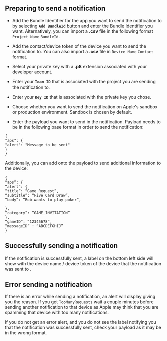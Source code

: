 ## Preparing to send a notification

* Add the Bundle Identifier for the app you want to send the notification to by selecting **`Add BundleId`** button and enter the Bundle Identifier you want. Alternatively, you can import a **.csv** file in the following format `Project Name` `BundleId`.

* Add the contact/device token of the device you want to send the notification to. You can also import a **.csv** file in `Device Name` `Contact` format.

* Select your private key with a  **.p8** extension associated with your developer account.

* Enter your **`Team ID`** that is associated with the project you are sending the notification to. 

* Enter your  **`Key ID`** that is associated with the private key you chose.

* Choose whether you want to send the notification on Apple's sandbox or production environment. Sandbox is chosen by default.

* Enter the payload you want to send in the notification. Payload needs to be in the following base format in order to send the notification:
```
{
"aps": {
"alert": "Message to be sent"
}
}
```

Additionally, you can add onto the payload to send additional information to the device:
```
{
“aps”: {
“alert”: {
“title”: “Game Request”,
“subtitle”: “Five Card Draw”,
“body”: “Bob wants to play poker”,

},
“category”: “GAME_INVITATION”
},
“gameID”: “12345678”,
“messageID” : “ABCDEFGHIJ”
}
```
## Successfully sending a notification

If the notification is successfully sent, a label on the bottom left side will show with the device name / device token of the device that the notification was sent to .

## Error sending a notification

If there is an error while sending a notification, an alert will display giving you the reason. If you get `TooManyRequests` wait a couple minutes before sending another notification to that device as Apple may think that you are spamming that device with too many notifications. 

If you do not get an error alert, and you do not see the label notifying you that the notification was successfully sent, check your payload as it may be in the wrong format. 
